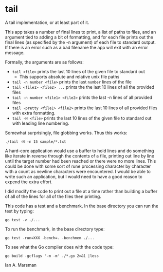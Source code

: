 # tail

A tail implementation, or at least part of it.

This app takes a number of final lines to print, a list of paths to files, and
an argument tied to adding a bit of formatting, and for each file prints out the
final lines (as specified by the -n argument) of each file to standard output.
If there is an error such as a bad filename the app will exit with an error
message.

Formally, the arguments are as follows:

* `tail <file>` prints the last 10 lines of the given file to standard out
	* This supports absolute and relative unix file paths
* `tail -n number <file>` prints the last `number` lines of the file
* `tail <file1> <file2> ...` prints the the last 10 lines of all the provided files
* `tail -n number <file1> <file2>` prints the last -n lines of all provided files
* `tail -pretty <file1> <file2>` prints the last 10 lines of all provided
  files with extra formatting.
* `tail -N <file>` prints the last 10 lines of the given file to standard out
  with leading line numbering.

Somewhat surprisingly, file globbing works. Thus this works:

`./tail -N -n 15 sample/*.txt`

A hard-core application would use a buffer to hold lines and do something like
iterate in reverse through the contents of a file, printing out line by line
until the target number had been reached or there were no more lines. This could
be done with some sort of rune processing character by character with a count as
newline characters were encountered. I would be able to write such an
application, but I would need to have a good reason to expend the extra effort.

I did modify the code to print out a file at a time rather than building a
buffer of all of the lines for all of the files then printing.

This code has a test and a benchmark. In the base directory you can run the test
by typing:

`go test -v ./...`

To run the benchmark, in the base directory type:

`go test -run=XXX -bench=. -benchmem ./...`

To see what the Go compiler does with the code type:

`go build -gcflags '-m -m' ./*.go 2>&1 |less`

Ian A. Marsman